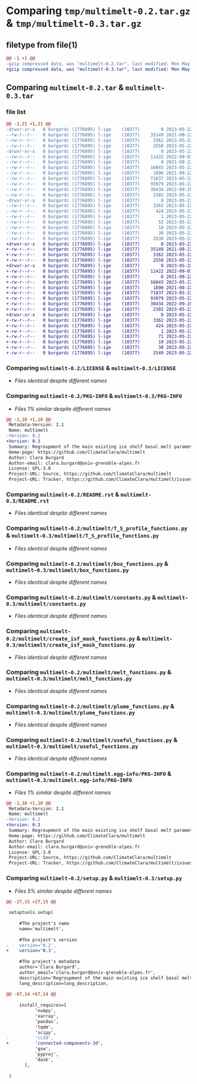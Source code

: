 # Comparing `tmp/multimelt-0.2.tar.gz` & `tmp/multimelt-0.3.tar.gz`

## filetype from file(1)

```diff
@@ -1 +1 @@
-gzip compressed data, was "multimelt-0.2.tar", last modified: Mon May 22 12:48:48 2023, max compression
+gzip compressed data, was "multimelt-0.3.tar", last modified: Mon May 22 14:02:38 2023, max compression
```

## Comparing `multimelt-0.2.tar` & `multimelt-0.3.tar`

### file list

```diff
@@ -1,21 +1,21 @@
-drwxr-xr-x   0 burgardc (1776895) l-ige    (10377)        0 2023-05-22 12:48:48.787328 multimelt-0.2/
--rw-r--r--   0 burgardc (1776895) l-ige    (10377)    35149 2021-08-22 11:07:21.000000 multimelt-0.2/LICENSE
--rw-r--r--   0 burgardc (1776895) l-ige    (10377)     3362 2023-05-22 12:48:48.000000 multimelt-0.2/PKG-INFO
--rw-r--r--   0 burgardc (1776895) l-ige    (10377)     2558 2023-05-22 10:11:02.000000 multimelt-0.2/README.rst
-drwxr-xr-x   0 burgardc (1776895) l-ige    (10377)        0 2023-05-22 12:48:48.583320 multimelt-0.2/multimelt/
--rw-r--r--   0 burgardc (1776895) l-ige    (10377)    11422 2022-09-07 11:49:58.000000 multimelt-0.2/multimelt/T_S_profile_functions.py
--rw-r--r--   0 burgardc (1776895) l-ige    (10377)        0 2021-08-22 11:09:31.000000 multimelt-0.2/multimelt/__init__.py
--rw-r--r--   0 burgardc (1776895) l-ige    (10377)    16843 2023-05-22 10:08:17.000000 multimelt-0.2/multimelt/box_functions.py
--rw-r--r--   0 burgardc (1776895) l-ige    (10377)     1890 2021-08-22 11:09:51.000000 multimelt-0.2/multimelt/constants.py
--rw-r--r--   0 burgardc (1776895) l-ige    (10377)    71837 2023-05-22 12:20:40.000000 multimelt-0.2/multimelt/create_isf_mask_functions.py
--rw-r--r--   0 burgardc (1776895) l-ige    (10377)    93979 2023-05-22 12:19:03.000000 multimelt-0.2/multimelt/melt_functions.py
--rw-r--r--   0 burgardc (1776895) l-ige    (10377)    30434 2022-09-28 10:11:43.000000 multimelt-0.2/multimelt/plume_functions.py
--rw-r--r--   0 burgardc (1776895) l-ige    (10377)     2302 2023-05-22 10:08:53.000000 multimelt-0.2/multimelt/useful_functions.py
-drwxr-xr-x   0 burgardc (1776895) l-ige    (10377)        0 2023-05-22 12:48:48.771327 multimelt-0.2/multimelt.egg-info/
--rw-r--r--   0 burgardc (1776895) l-ige    (10377)     3362 2023-05-22 12:48:46.000000 multimelt-0.2/multimelt.egg-info/PKG-INFO
--rw-r--r--   0 burgardc (1776895) l-ige    (10377)      424 2023-05-22 12:48:46.000000 multimelt-0.2/multimelt.egg-info/SOURCES.txt
--rw-r--r--   0 burgardc (1776895) l-ige    (10377)        1 2023-05-22 12:48:46.000000 multimelt-0.2/multimelt.egg-info/dependency_links.txt
--rw-r--r--   0 burgardc (1776895) l-ige    (10377)       52 2023-05-22 12:48:46.000000 multimelt-0.2/multimelt.egg-info/requires.txt
--rw-r--r--   0 burgardc (1776895) l-ige    (10377)       10 2023-05-22 12:48:46.000000 multimelt-0.2/multimelt.egg-info/top_level.txt
--rw-r--r--   0 burgardc (1776895) l-ige    (10377)       38 2023-05-22 12:48:48.000000 multimelt-0.2/setup.cfg
--rw-r--r--   0 burgardc (1776895) l-ige    (10377)     2530 2023-05-22 12:23:51.000000 multimelt-0.2/setup.py
+drwxr-xr-x   0 burgardc (1776895) l-ige    (10377)        0 2023-05-22 14:02:38.667634 multimelt-0.3/
+-rw-r--r--   0 burgardc (1776895) l-ige    (10377)    35149 2021-08-22 11:07:21.000000 multimelt-0.3/LICENSE
+-rw-r--r--   0 burgardc (1776895) l-ige    (10377)     3362 2023-05-22 14:02:38.000000 multimelt-0.3/PKG-INFO
+-rw-r--r--   0 burgardc (1776895) l-ige    (10377)     2558 2023-05-22 10:11:02.000000 multimelt-0.3/README.rst
+drwxr-xr-x   0 burgardc (1776895) l-ige    (10377)        0 2023-05-22 14:02:38.587631 multimelt-0.3/multimelt/
+-rw-r--r--   0 burgardc (1776895) l-ige    (10377)    11422 2022-09-07 11:49:58.000000 multimelt-0.3/multimelt/T_S_profile_functions.py
+-rw-r--r--   0 burgardc (1776895) l-ige    (10377)        0 2021-08-22 11:09:31.000000 multimelt-0.3/multimelt/__init__.py
+-rw-r--r--   0 burgardc (1776895) l-ige    (10377)    16843 2023-05-22 10:08:17.000000 multimelt-0.3/multimelt/box_functions.py
+-rw-r--r--   0 burgardc (1776895) l-ige    (10377)     1890 2021-08-22 11:09:51.000000 multimelt-0.3/multimelt/constants.py
+-rw-r--r--   0 burgardc (1776895) l-ige    (10377)    71837 2023-05-22 12:20:40.000000 multimelt-0.3/multimelt/create_isf_mask_functions.py
+-rw-r--r--   0 burgardc (1776895) l-ige    (10377)    93979 2023-05-22 12:19:03.000000 multimelt-0.3/multimelt/melt_functions.py
+-rw-r--r--   0 burgardc (1776895) l-ige    (10377)    30434 2022-09-28 10:11:43.000000 multimelt-0.3/multimelt/plume_functions.py
+-rw-r--r--   0 burgardc (1776895) l-ige    (10377)     2302 2023-05-22 10:08:53.000000 multimelt-0.3/multimelt/useful_functions.py
+drwxr-xr-x   0 burgardc (1776895) l-ige    (10377)        0 2023-05-22 14:02:38.651634 multimelt-0.3/multimelt.egg-info/
+-rw-r--r--   0 burgardc (1776895) l-ige    (10377)     3362 2023-05-22 14:02:38.000000 multimelt-0.3/multimelt.egg-info/PKG-INFO
+-rw-r--r--   0 burgardc (1776895) l-ige    (10377)      424 2023-05-22 14:02:38.000000 multimelt-0.3/multimelt.egg-info/SOURCES.txt
+-rw-r--r--   0 burgardc (1776895) l-ige    (10377)        1 2023-05-22 14:02:38.000000 multimelt-0.3/multimelt.egg-info/dependency_links.txt
+-rw-r--r--   0 burgardc (1776895) l-ige    (10377)       71 2023-05-22 14:02:38.000000 multimelt-0.3/multimelt.egg-info/requires.txt
+-rw-r--r--   0 burgardc (1776895) l-ige    (10377)       10 2023-05-22 14:02:38.000000 multimelt-0.3/multimelt.egg-info/top_level.txt
+-rw-r--r--   0 burgardc (1776895) l-ige    (10377)       38 2023-05-22 14:02:38.000000 multimelt-0.3/setup.cfg
+-rw-r--r--   0 burgardc (1776895) l-ige    (10377)     2549 2023-05-22 14:01:52.000000 multimelt-0.3/setup.py
```

### Comparing `multimelt-0.2/LICENSE` & `multimelt-0.3/LICENSE`

 * *Files identical despite different names*

### Comparing `multimelt-0.2/PKG-INFO` & `multimelt-0.3/PKG-INFO`

 * *Files 1% similar despite different names*

```diff
@@ -1,10 +1,10 @@
 Metadata-Version: 2.1
 Name: multimelt
-Version: 0.2
+Version: 0.3
 Summary: Regroupment of the main existing ice shelf basal melt parameterisations
 Home-page: https://github.com/ClimateClara/multimelt
 Author: Clara Burgard
 Author-email: clara.burgard@univ-grenoble-alpes.fr
 License: GPL-3.0
 Project-URL: Source, https://github.com/ClimateClara/multimelt
 Project-URL: Tracker, https://github.com/ClimateClara/multimelt/issues
```

### Comparing `multimelt-0.2/README.rst` & `multimelt-0.3/README.rst`

 * *Files identical despite different names*

### Comparing `multimelt-0.2/multimelt/T_S_profile_functions.py` & `multimelt-0.3/multimelt/T_S_profile_functions.py`

 * *Files identical despite different names*

### Comparing `multimelt-0.2/multimelt/box_functions.py` & `multimelt-0.3/multimelt/box_functions.py`

 * *Files identical despite different names*

### Comparing `multimelt-0.2/multimelt/constants.py` & `multimelt-0.3/multimelt/constants.py`

 * *Files identical despite different names*

### Comparing `multimelt-0.2/multimelt/create_isf_mask_functions.py` & `multimelt-0.3/multimelt/create_isf_mask_functions.py`

 * *Files identical despite different names*

### Comparing `multimelt-0.2/multimelt/melt_functions.py` & `multimelt-0.3/multimelt/melt_functions.py`

 * *Files identical despite different names*

### Comparing `multimelt-0.2/multimelt/plume_functions.py` & `multimelt-0.3/multimelt/plume_functions.py`

 * *Files identical despite different names*

### Comparing `multimelt-0.2/multimelt/useful_functions.py` & `multimelt-0.3/multimelt/useful_functions.py`

 * *Files identical despite different names*

### Comparing `multimelt-0.2/multimelt.egg-info/PKG-INFO` & `multimelt-0.3/multimelt.egg-info/PKG-INFO`

 * *Files 1% similar despite different names*

```diff
@@ -1,10 +1,10 @@
 Metadata-Version: 2.1
 Name: multimelt
-Version: 0.2
+Version: 0.3
 Summary: Regroupment of the main existing ice shelf basal melt parameterisations
 Home-page: https://github.com/ClimateClara/multimelt
 Author: Clara Burgard
 Author-email: clara.burgard@univ-grenoble-alpes.fr
 License: GPL-3.0
 Project-URL: Source, https://github.com/ClimateClara/multimelt
 Project-URL: Tracker, https://github.com/ClimateClara/multimelt/issues
```

### Comparing `multimelt-0.2/setup.py` & `multimelt-0.3/setup.py`

 * *Files 5% similar despite different names*

```diff
@@ -27,15 +27,15 @@
 
 setuptools.setup(
 	
     #The project's name
     name='multimelt',
     
     #The project's version 
-    version='0.2',
+    version='0.3',
     
     #The project's metadata
     author='Clara Burgard',
     author_email='clara.burgard@univ-grenoble-alpes.fr',
     description='Regroupment of the main existing ice shelf basal melt parameterisations',
     long_description=long_description,
     
@@ -67,14 +67,14 @@
 	
     install_requires=[
           'numpy',
           'xarray',
           'pandas',
           'tqdm',
           'scipy',
-          'cc3d',
+          'connected-components-3d',
           'gsw',
           'pyproj',
           'dask',
       ],
 
 )
```

